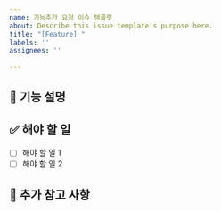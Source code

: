 ```yaml
---
name: 기능추가 요청 이슈 템플릿
about: Describe this issue template's purpose here.
title: "[Feature] "
labels: ''
assignees: ''

---
```


## 📌 기능 설명
<!-- 어떤 기능인지 명확하게 설명해주세요. -->

## ✅ 해야 할 일
- [ ] 해야 할 일 1
- [ ] 해야 할 일 2

## 🤔 추가 참고 사항
<!-- 필요한 추가 정보나 참고할 자료가 있다면 적어주세요. -->
